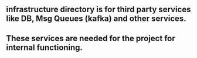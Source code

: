 ## infrastructure directory is for third party services like DB, Msg Queues (kafka) and other services.
## These services are needed for the project for internal functioning.